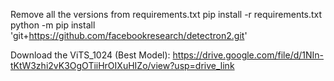 Remove all the versions from requirements.txt
pip install -r requirements.txt
python -m pip install 'git+https://github.com/facebookresearch/detectron2.git'

Download the ViTS_1024 (Best Model):
https://drive.google.com/file/d/1NIn-tKtW3zhi2vK3OgOTiiHrOIXuHIZo/view?usp=drive_link

